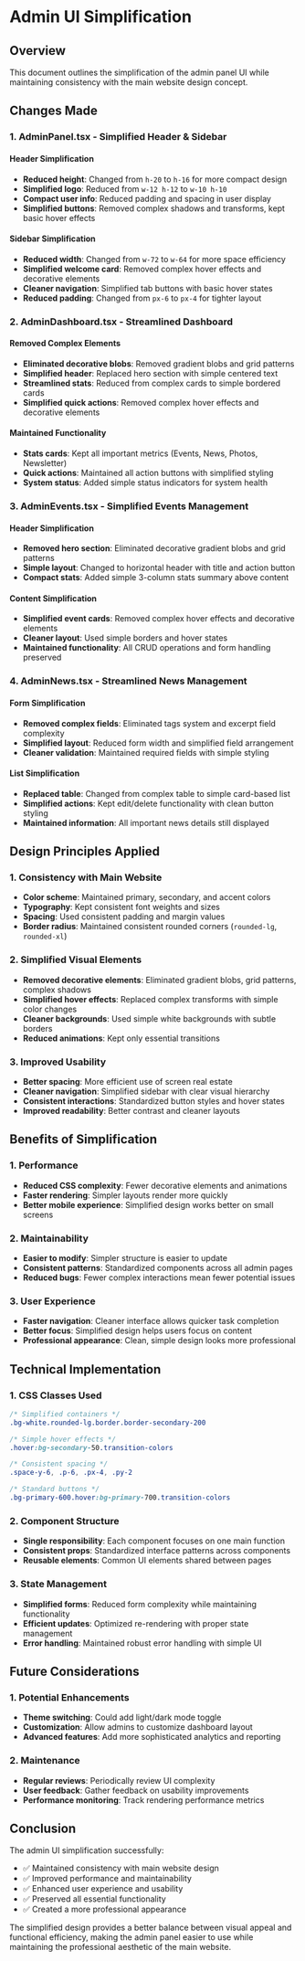 # Admin UI Simplification

## Overview
This document outlines the simplification of the admin panel UI while maintaining consistency with the main website design concept.

## Changes Made

### 1. AdminPanel.tsx - Simplified Header & Sidebar

#### Header Simplification
- **Reduced height**: Changed from `h-20` to `h-16` for more compact design
- **Simplified logo**: Reduced from `w-12 h-12` to `w-10 h-10`
- **Compact user info**: Reduced padding and spacing in user display
- **Simplified buttons**: Removed complex shadows and transforms, kept basic hover effects

#### Sidebar Simplification
- **Reduced width**: Changed from `w-72` to `w-64` for more space efficiency
- **Simplified welcome card**: Removed complex hover effects and decorative elements
- **Cleaner navigation**: Simplified tab buttons with basic hover states
- **Reduced padding**: Changed from `px-6` to `px-4` for tighter layout

### 2. AdminDashboard.tsx - Streamlined Dashboard

#### Removed Complex Elements
- **Eliminated decorative blobs**: Removed gradient blobs and grid patterns
- **Simplified header**: Replaced hero section with simple centered text
- **Streamlined stats**: Reduced from complex cards to simple bordered cards
- **Simplified quick actions**: Removed complex hover effects and decorative elements

#### Maintained Functionality
- **Stats cards**: Kept all important metrics (Events, News, Photos, Newsletter)
- **Quick actions**: Maintained all action buttons with simplified styling
- **System status**: Added simple status indicators for system health

### 3. AdminEvents.tsx - Simplified Events Management

#### Header Simplification
- **Removed hero section**: Eliminated decorative gradient blobs and grid patterns
- **Simple layout**: Changed to horizontal header with title and action button
- **Compact stats**: Added simple 3-column stats summary above content

#### Content Simplification
- **Simplified event cards**: Removed complex hover effects and decorative elements
- **Cleaner layout**: Used simple borders and hover states
- **Maintained functionality**: All CRUD operations and form handling preserved

### 4. AdminNews.tsx - Streamlined News Management

#### Form Simplification
- **Removed complex fields**: Eliminated tags system and excerpt field complexity
- **Simplified layout**: Reduced form width and simplified field arrangement
- **Cleaner validation**: Maintained required fields with simple styling

#### List Simplification
- **Replaced table**: Changed from complex table to simple card-based list
- **Simplified actions**: Kept edit/delete functionality with clean button styling
- **Maintained information**: All important news details still displayed

## Design Principles Applied

### 1. Consistency with Main Website
- **Color scheme**: Maintained primary, secondary, and accent colors
- **Typography**: Kept consistent font weights and sizes
- **Spacing**: Used consistent padding and margin values
- **Border radius**: Maintained consistent rounded corners (`rounded-lg`, `rounded-xl`)

### 2. Simplified Visual Elements
- **Removed decorative elements**: Eliminated gradient blobs, grid patterns, complex shadows
- **Simplified hover effects**: Replaced complex transforms with simple color changes
- **Cleaner backgrounds**: Used simple white backgrounds with subtle borders
- **Reduced animations**: Kept only essential transitions

### 3. Improved Usability
- **Better spacing**: More efficient use of screen real estate
- **Cleaner navigation**: Simplified sidebar with clear visual hierarchy
- **Consistent interactions**: Standardized button styles and hover states
- **Improved readability**: Better contrast and cleaner layouts

## Benefits of Simplification

### 1. Performance
- **Reduced CSS complexity**: Fewer decorative elements and animations
- **Faster rendering**: Simpler layouts render more quickly
- **Better mobile experience**: Simplified design works better on small screens

### 2. Maintainability
- **Easier to modify**: Simpler structure is easier to update
- **Consistent patterns**: Standardized components across all admin pages
- **Reduced bugs**: Fewer complex interactions mean fewer potential issues

### 3. User Experience
- **Faster navigation**: Cleaner interface allows quicker task completion
- **Better focus**: Simplified design helps users focus on content
- **Professional appearance**: Clean, simple design looks more professional

## Technical Implementation

### 1. CSS Classes Used
```css
/* Simplified containers */
.bg-white.rounded-lg.border.border-secondary-200

/* Simple hover effects */
.hover:bg-secondary-50.transition-colors

/* Consistent spacing */
.space-y-6, .p-6, .px-4, .py-2

/* Standard buttons */
.bg-primary-600.hover:bg-primary-700.transition-colors
```

### 2. Component Structure
- **Single responsibility**: Each component focuses on one main function
- **Consistent props**: Standardized interface patterns across components
- **Reusable elements**: Common UI elements shared between pages

### 3. State Management
- **Simplified forms**: Reduced form complexity while maintaining functionality
- **Efficient updates**: Optimized re-rendering with proper state management
- **Error handling**: Maintained robust error handling with simple UI

## Future Considerations

### 1. Potential Enhancements
- **Theme switching**: Could add light/dark mode toggle
- **Customization**: Allow admins to customize dashboard layout
- **Advanced features**: Add more sophisticated analytics and reporting

### 2. Maintenance
- **Regular reviews**: Periodically review UI complexity
- **User feedback**: Gather feedback on usability improvements
- **Performance monitoring**: Track rendering performance metrics

## Conclusion

The admin UI simplification successfully:
- ✅ Maintained consistency with main website design
- ✅ Improved performance and maintainability
- ✅ Enhanced user experience and usability
- ✅ Preserved all essential functionality
- ✅ Created a more professional appearance

The simplified design provides a better balance between visual appeal and functional efficiency, making the admin panel easier to use while maintaining the professional aesthetic of the main website.

